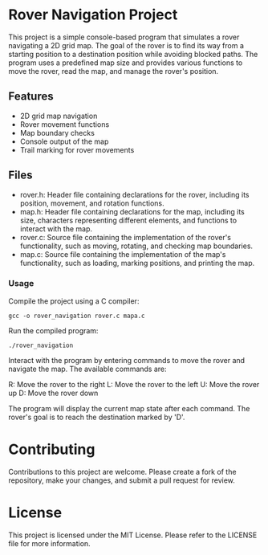 # Rover Navigation Project
This project is a simple console-based program that simulates a rover navigating a 2D grid map. The goal of the rover is to find its way from a starting position to a destination position while avoiding blocked paths. The program uses a predefined map size and provides various functions to move the rover, read the map, and manage the rover's position.

## Features
* 2D grid map navigation
* Rover movement functions
* Map boundary checks
* Console output of the map
* Trail marking for rover movements

## Files
* rover.h: Header file containing declarations for the rover, including its position, movement, and rotation functions.
* map.h: Header file containing declarations for the map, including its size, characters representing different elements, and functions to interact with the map.
* rover.c: Source file containing the implementation of the rover's functionality, such as moving, rotating, and checking map boundaries.
* map.c: Source file containing the implementation of the map's functionality, such as loading, marking positions, and printing the map.

### Usage

Compile the project using a C compiler:

```
gcc -o rover_navigation rover.c mapa.c
```

Run the compiled program:
    
```
./rover_navigation
```

Interact with the program by entering commands to move the rover and navigate the map. The available commands are:

R: Move the rover to the right
L: Move the rover to the left
U: Move the rover up
D: Move the rover down

The program will display the current map state after each command. The rover's goal is to reach the destination marked by 'D'.

# Contributing
Contributions to this project are welcome. Please create a fork of the repository, make your changes, and submit a pull request for review.

# License
This project is licensed under the MIT License. Please refer to the LICENSE file for more information.
